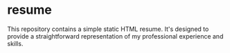 # resume

This repository contains a simple static HTML resume. It's designed to provide a straightforward representation of my professional experience and skills.
